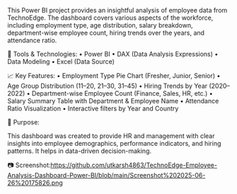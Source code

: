 This Power BI project provides an insightful analysis of employee data from TechnoEdge. The dashboard covers various aspects of the workforce, including employment type, age distribution, salary breakdown, department-wise employee count, hiring trends over the years, and attendance ratio.

🔧 Tools & Technologies:
	•	Power BI
	•	DAX (Data Analysis Expressions)
	•	Data Modeling
	•	Excel (Data Source)

📈 Key Features:
	•	Employment Type Pie Chart (Fresher, Junior, Senior)
	•	Age Group Distribution (11–20, 21–30, 31–45)
	•	Hiring Trends by Year (2020–2022)
	•	Department-wise Employee Count (Finance, Sales, HR, etc.)
	•	Salary Summary Table with Department & Employee Name
	•	Attendance Ratio Visualization
	•	Interactive filters by Year and Country

📌 Purpose:

This dashboard was created to provide HR and management with clear insights into employee demographics, performance indicators, and hiring patterns. It helps in data-driven decision-making.

📷 Screenshot:https://github.com/utkarsh4863/TechnoEdge-Employee-Analysis-Dashboard-Power-BI/blob/main/Screenshot%202025-06-26%20175826.png

